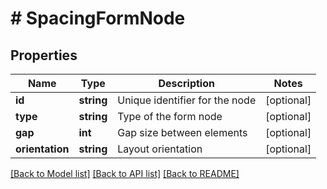 # # SpacingFormNode

## Properties

Name | Type | Description | Notes
------------ | ------------- | ------------- | -------------
**id** | **string** | Unique identifier for the node | [optional]
**type** | **string** | Type of the form node | [optional]
**gap** | **int** | Gap size between elements | [optional]
**orientation** | **string** | Layout orientation | [optional]

[[Back to Model list]](../../README.md#models) [[Back to API list]](../../README.md#endpoints) [[Back to README]](../../README.md)
